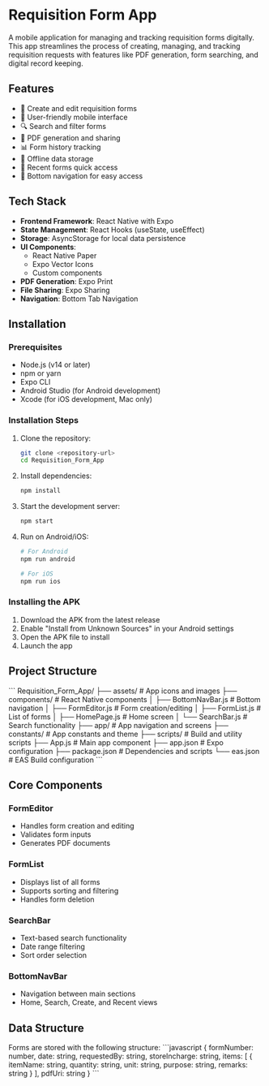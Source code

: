 # Requisition Form App

A mobile application for managing and tracking requisition forms digitally. This app streamlines the process of creating, managing, and tracking requisition requests with features like PDF generation, form searching, and digital record keeping.

## Features

- 📝 Create and edit requisition forms
- 📱 User-friendly mobile interface
- 🔍 Search and filter forms
- 📄 PDF generation and sharing
- 📊 Form history tracking
- 💾 Offline data storage
- 🔄 Recent forms quick access
- 📱 Bottom navigation for easy access

## Tech Stack

- **Frontend Framework**: React Native with Expo
- **State Management**: React Hooks (useState, useEffect)
- **Storage**: AsyncStorage for local data persistence
- **UI Components**: 
  - React Native Paper
  - Expo Vector Icons
  - Custom components
- **PDF Generation**: Expo Print
- **File Sharing**: Expo Sharing
- **Navigation**: Bottom Tab Navigation

## Installation

### Prerequisites

- Node.js (v14 or later)
- npm or yarn
- Expo CLI
- Android Studio (for Android development)
- Xcode (for iOS development, Mac only)

### Installation Steps

1. Clone the repository:
   ```bash
   git clone <repository-url>
   cd Requisition_Form_App
   ```

2. Install dependencies:
   ```bash
   npm install
   ```

3. Start the development server:
   ```bash
   npm start
   ```

4. Run on Android/iOS:
   ```bash
   # For Android
   npm run android

   # For iOS
   npm run ios
   ```

### Installing the APK

1. Download the APK from the latest release
2. Enable "Install from Unknown Sources" in your Android settings
3. Open the APK file to install
4. Launch the app

## Project Structure

\`\`\`
Requisition_Form_App/
├── assets/               # App icons and images
├── components/          # React Native components
│   ├── BottomNavBar.js  # Bottom navigation
│   ├── FormEditor.js    # Form creation/editing
│   ├── FormList.js      # List of forms
│   ├── HomePage.js      # Home screen
│   └── SearchBar.js     # Search functionality
├── app/                 # App navigation and screens
├── constants/          # App constants and theme
├── scripts/           # Build and utility scripts
├── App.js             # Main app component
├── app.json          # Expo configuration
├── package.json      # Dependencies and scripts
└── eas.json         # EAS Build configuration
\`\`\`

## Core Components

### FormEditor
- Handles form creation and editing
- Validates form inputs
- Generates PDF documents

### FormList
- Displays list of all forms
- Supports sorting and filtering
- Handles form deletion

### SearchBar
- Text-based search functionality
- Date range filtering
- Sort order selection

### BottomNavBar
- Navigation between main sections
- Home, Search, Create, and Recent views

## Data Structure

Forms are stored with the following structure:
\`\`\`javascript
{
  formNumber: number,
  date: string,
  requestedBy: string,
  storeIncharge: string,
  items: [
    {
      itemName: string,
      quantity: string,
      unit: string,
      purpose: string,
      remarks: string
    }
  ],
  pdfUri: string
}
\`\`\`

